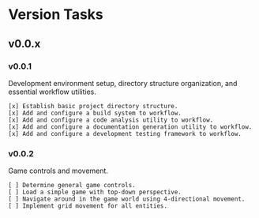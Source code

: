 # Version Tasks

## v0.0.x

### v0.0.1

Development environment setup, directory structure organization, and essential workflow utilities.

```
[x] Establish basic project directory structure.
[x] Add and configure a build system to workflow.
[x] Add and configure a code analysis utility to workflow.
[x] Add and configure a documentation generation utility to workflow.
[x] Add and configure a development testing framework to workflow.
```

### v0.0.2

Game controls and movement.

```
[ ] Determine general game controls.
[ ] Load a simple game with top-down perspective.
[ ] Navigate around in the game world using 4-directional movement.
[ ] Implement grid movement for all entities.
```

